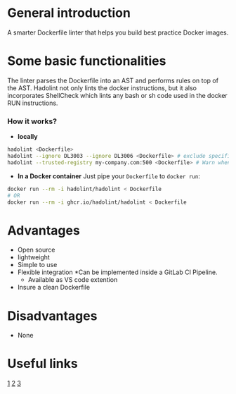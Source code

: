 # General introduction
 A smarter Dockerfile linter that helps you build best practice Docker images. 
 
# Some basic functionalities
The linter parses the Dockerfile into an AST and performs rules on top of the AST. Hadolint not only lints the docker instructions, but it also incorporates ShellCheck which lints any bash or sh code used in the docker RUN instructions.
### How it works?
* **locally**
```bash
hadolint <Dockerfile>
hadolint --ignore DL3003 --ignore DL3006 <Dockerfile> # exclude specific rules
hadolint --trusted-registry my-company.com:500 <Dockerfile> # Warn when using untrusted FROM images
```
* **In a Docker container**
Just pipe your `Dockerfile` to `docker run`:

```bash
docker run --rm -i hadolint/hadolint < Dockerfile
# OR
docker run --rm -i ghcr.io/hadolint/hadolint < Dockerfile
```


# Advantages
* Open source
* lightweight
* Simple to use
* Flexible integration
	*Can be implemented inside a GitLab CI Pipeline.
	* Available as VS code extention
* Insure a clean Dockerfile
# Disadvantages
* None
# Useful links

[1](https://medium.com/@david.w.elliott/dockerfile-linting-every-time-everywhere-d8d271a1e650)
[2](https://osvaldo-gonzalez-venegas.medium.com/hadolint-slim-and-smart-dockerfile-linter-ba9bdad2145b)
[3](https://github.com/hadolint/hadolint)
